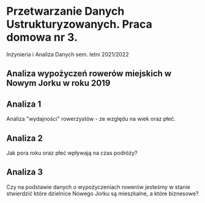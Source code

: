 # Przetwarzanie Danych Ustrukturyzowanych. Praca domowa nr 3.
Inżynieria i Analiza Danych sem. letni 2021/2022

## Analiza wypożyczeń rowerów miejskich w Nowym Jorku w roku 2019

## Analiza 1

Analiza "wydajności" rowerzystów - ze względu na wiek oraz płeć.

## Analiza 2

Jak pora roku oraz płeć wpływają na czas podróży?

## Analiza 3

Czy na podstawie danych o wypożyczeniach rowerów jesteśmy w stanie stwierdzić które dzielnice Nowego Jorku są mieszkalne, a które biznesowe? 



